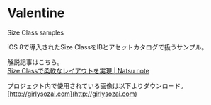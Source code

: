 # Valentine
Size Class samples

iOS 8で導入されたSize ClassをIBとアセットカタログで扱うサンプル。

解説記事はこちら。  
[Size Classで柔軟なレイアウトを実現 | Natsu note](http://natsuapps.com/note/2015/02/size-class-sample.html)

プロジェクト内で使用されている画像は以下よりダウンロード。  
[http://girlysozai.com](http://girlysozai.com)

